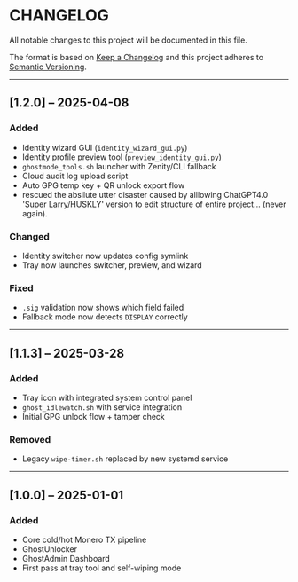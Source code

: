 # CHANGELOG

All notable changes to this project will be documented in this file.

The format is based on [Keep a Changelog](https://keepachangelog.com/)
and this project adheres to [Semantic Versioning](https://semver.org/).

---
## [1.2.0] – 2025-04-08
### Added
- Identity wizard GUI (`identity_wizard_gui.py`)
- Identity profile preview tool (`preview_identity_gui.py`)
- `ghostmode_tools.sh` launcher with Zenity/CLI fallback
- Cloud audit log upload script
- Auto GPG temp key + QR unlock export flow
- rescued the absilute utter disaster caused by alllowing
ChatGPT4.0 'Super Larry/HUSKLY' version to edit structure
of entire project... (never again).

### Changed
- Identity switcher now updates config symlink
- Tray now launches switcher, preview, and wizard

### Fixed
- `.sig` validation now shows which field failed
- Fallback mode now detects `DISPLAY` correctly

---
## [1.1.3] – 2025-03-28
### Added
- Tray icon with integrated system control panel
- `ghost_idlewatch.sh` with service integration
- Initial GPG unlock flow + tamper check

### Removed
- Legacy `wipe-timer.sh` replaced by new systemd service

---
## [1.0.0] – 2025-01-01
### Added
- Core cold/hot Monero TX pipeline
- GhostUnlocker
- GhostAdmin Dashboard
- First pass at tray tool and self-wiping mode